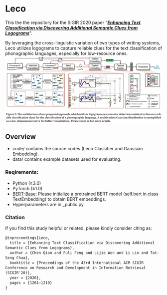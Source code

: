 # Leco

This the the repository for the SIGIR 2020 paper "[***Enhancing Text Classification via Discovering Additional Semantic Clues from Logograms***](https://dl.acm.org/doi/abs/10.1145/3397271.3401107)".

By leveraging the cross-linguistic variation of two types of writing systems, Leco utilizes logograms to capture reliable clues for the text classification of phonographic languages, especially for low-resource ones.
![RUNOOB 图标](./Framework.png)

## Overview

- code/ 
  contains the source codes (Leco Classifier and Gaussian Embedding).
- data/ 
  contains example datasets used for evaluating.

### Reqirements:

* Python (≥3.0)
* PyTorch (≥1.0)
* [BERT-Base](https://github.com/google-research/bert): Please initialize a pretrained BERT model (self.bert in class TextEmbedding) to obtain BERT embeddings.
* Hyperparameters are in _public.py.

### Citation

If you find this study helpful or related, please kindly consider citing as:

```
@inproceedings{Leco,
  title = {Enhancing Text Classification via Discovering Additional Semantic Clues from Logograms},
  author = {Chen Qian and Fuli Feng and Lijie Wen and Li Lin and Tat-Seng Chua},
  booktitle = {Proceedings of the 43rd International ACM SIGIR Conference on Research and Development in Information Retrieval (SIGIR'20)},
  year = {2020},
  pages = {1201–1210}
}
```
